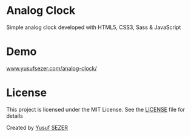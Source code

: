 # Analog Clock
Simple analog clock developed with HTML5, CSS3, Sass & JavaScript

# Demo
www.yusufsezer.com/analog-clock/

# License
This project is licensed under the MIT License. See the [LICENSE](LICENSE) file for details

Created by [Yusuf SEZER](http://www.yusufsezer.com)
